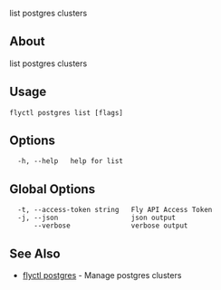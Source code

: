 <p class="font-medium tracking-tight text-gray-400 text-lg -mt-4 mb-9 pb-5 border-b">
  list postgres clusters
</p>

## About

list postgres clusters

## Usage

~~~
flyctl postgres list [flags]
~~~

## Options

~~~
  -h, --help   help for list
~~~

## Global Options

~~~
  -t, --access-token string   Fly API Access Token
  -j, --json                  json output
      --verbose               verbose output
~~~

## See Also

* [flyctl postgres](/docs/flyctl/postgres/)	 - Manage postgres clusters

